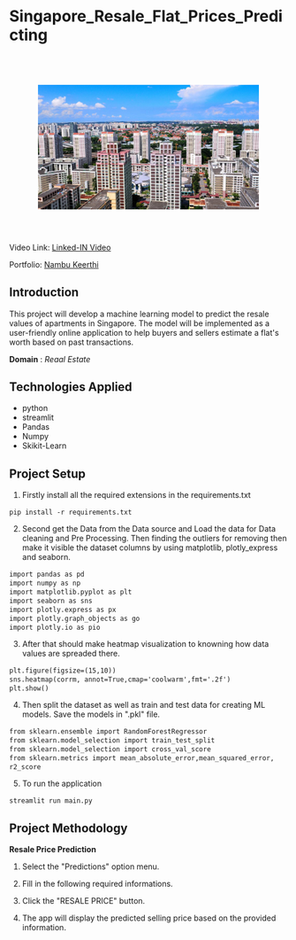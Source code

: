 <h1> Singapore_Resale_Flat_Prices_Predicting </h1>


<h1 align="center">
  <br>
  <a href=""><img src="app/flat_pic.jpg" alt="Singapore Resale Flat Prices Predicting" width="400"></a>
  <br>
 
  <br>
</h1>


<p align="center">
  <a href="#Introduction"></a>
  <a href="#Technologies Applied"></a>  
</p>

Video Link: [Linked-IN Video](https://www.linkedin.com/posts/keerthi-r-9b8839283_project-name-singapore-resale-flat-prices-activity-7296605369458405377-5IGf?utm_source=share&utm_medium=member_desktop&rcm=ACoAAEUARVwBltI0ri4ApeK7YzcbHxGViaHfWEM)

Portfolio: [Nambu Keerthi](https://portfolio-b5zieg8xn5nhwau5b4bhp8.streamlit.app/)

## Introduction 
This project will develop a machine learning model to predict the resale values of apartments in Singapore. The model will be implemented as a user-friendly online application to help buyers and sellers estimate a flat's worth based on past transactions.

**Domain** : *Reaal Estate*

## Technologies Applied
* python
* streamlit 
* Pandas 
* Numpy
* Skikit-Learn 


## Project Setup
1. Firstly install all the required extensions in the requirements.txt
```
pip install -r requirements.txt
```

2. Second get the Data from the Data source and Load the data for Data cleaning and Pre Processing. Then finding the outliers for removing then make it visible the dataset columns by using matplotlib, plotly_express and seaborn.
```
import pandas as pd
import numpy as np
import matplotlib.pyplot as plt
import seaborn as sns
import plotly.express as px
import plotly.graph_objects as go
import plotly.io as pio
```

3. After that should make heatmap visualization to knowning how data values are spreaded there.
```
plt.figure(figsize=(15,10))
sns.heatmap(corrm, annot=True,cmap='coolwarm',fmt='.2f')
plt.show()     
```

4. Then split the dataset as well as train and test data for creating ML models. Save the models in ".pkl" file.
```
from sklearn.ensemble import RandomForestRegressor
from sklearn.model_selection import train_test_split
from sklearn.model_selection import cross_val_score
from sklearn.metrics import mean_absolute_error,mean_squared_error, r2_score
```

5. To run the application
```
streamlit run main.py
```

   
## Project Methodology

**Resale Price Prediction**

1. Select the "Predictions" option menu.

2. Fill in the following required informations.

3. Click the "RESALE PRICE" button.

4. The app will display the predicted selling price based on the provided information.
